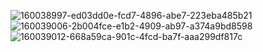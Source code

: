 ![160038997-ed03dd0e-fcd7-4896-abe7-223eba485b21](https://github.com/Shollytak/Html-Css/assets/117774236/3ac2254f-ba8a-44de-a1f7-22cabc025078)
![160039006-2b004fce-e1b2-4909-ab97-a374a9bd8598](https://github.com/Shollytak/Html-Css/assets/117774236/c7a0fc55-8c7d-417a-b8a8-286d7dad96b7)
![160039012-668a59ca-901c-4fcd-ba7f-aaa299df817c](https://github.com/Shollytak/Html-Css/assets/117774236/f9feea1f-1f33-4ba0-94b3-74ac64ccd2d4)
